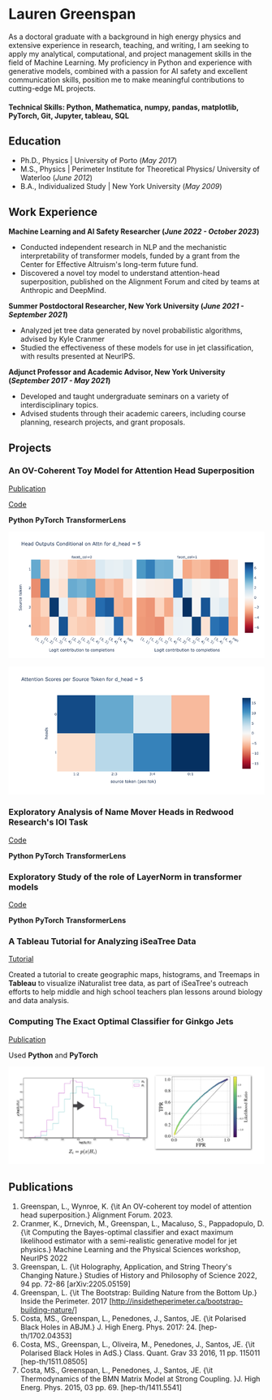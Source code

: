 # Lauren Greenspan 

As a doctoral graduate with a background in high energy physics and extensive experience in research, teaching, and writing, I am seeking to apply my analytical, computational, and project management skills in the field of Machine Learning. My proficiency in Python and experience with generative models, combined with a passion for AI safety and excellent communication skills, position me to make meaningful contributions to cutting-edge ML projects.

#### Technical Skills: Python, Mathematica, numpy, pandas, matplotlib, PyTorch, Git, Jupyter, tableau, SQL

## Education
- Ph.D., Physics | University of Porto (_May 2017_)								       		
- M.S., Physics	| Perimeter Institute for Theoretical Physics/ University of Waterloo (_June 2012_)	 			        		
- B.A., Individualized Study | New York University (_May 2009_)


## Work Experience
**Machine Learning and AI Safety Researcher (_June 2022 - October 2023_)**
- Conducted independent research in NLP and the mechanistic interpretability of transformer models, funded by a grant from the Center for Effective Altruism's long-term future fund.
- Discovered a novel toy model to understand attention-head superposition, published on the Alignment Forum and cited by teams at Anthropic and DeepMind.

**Summer Postdoctoral Researcher, New York University (_June 2021 - September 2021_)**
- Analyzed jet tree data generated by novel probabilistic algorithms, advised by Kyle Cranmer
- Studied the effectiveness of these models for use in jet classification, with results presented at NeurIPS.

**Adjunct Professor and Academic Advisor, New York University (_September 2017 - May 2021_)**
- Developed and taught undergraduate seminars on a variety of interdisciplinary topics.
- Advised students through their academic careers, including course planning, research projects, and grant proposals.

## Projects
### An OV-Coherent Toy Model for Attention Head Superposition
[Publication](https://www.alignmentforum.org/posts/cqRGZisKbpSjgaJbc/an-ov-coherent-toy-model-of-attention-head-superposition-1#:~:text=We%20call%20this%20%E2%80%9COV%2Dcoherent,which%20it%20is%20not%20attending.)

[Code](OVCoherentToyModel.ipynb)



**Python** **PyTorch** **TransformerLens** 

![Logit Contributions to Completion for Each Head output, as a Function of Source Token](/clean_projects/attn_super/head_outputs_condl_dhead_5.png)

![Flipped Hierarchy Schema for Superposition between Two Heads](/clean_projects/attn_super/show_flipped_hierarchy.png)

### Exploratory Analysis of Name Mover Heads in Redwood Research's IOI Task
[Code](Superposition_toy_data.ipynb)



**Python** **PyTorch** **TransformerLens** 



### Exploratory Study of the role of LayerNorm in transformer models 

[Code](LN_Solu.ipynb)



**Python** **PyTorch** **TransformerLens** 

### A Tableau Tutorial for Analyzing iSeaTree Data 
[Tutorial](https://treemama.org/how-to-make-maps-and-tree-maps-in-tableau/)

Created a tutorial to create geographic maps, histograms, and Treemaps in **Tableau** to visualize iNaturalist tree data, as part of iSeaTree's outreach efforts to help middle and high school teachers plan lessons around biology and data analysis. 

### Computing The Exact Optimal Classifier for Ginkgo Jets
[Publication](https://ml4physicalsciences.github.io/2022/files/NeurIPS_ML4PS_2022_32.pdf)

Used **Python** and **PyTorch** 

![Jet Discrimination (left) and Optimal Classification via the Neyman-Pearson Lemma (Right)](/clean_projects/Jets/optimal_classifier.png)


## Publications
1. Greenspan, L., Wynroe, K. {\it An OV-coherent toy model of attention head superposition.} Alignment Forum. 2023.
2. Cranmer, K., Drnevich, M., Greenspan, L., Macaluso, S., Pappadopulo, D. {\it Computing the Bayes-optimal classifier and exact maximum likelihood estimator with a semi-realistic generative model for jet physics.} Machine Learning and the Physical Sciences workshop, NeurIPS 2022
3. Greenspan, L. {\it Holography, Application, and String Theory's Changing Nature.} Studies of History and Philosophy of Science 2022, 94 pp. 72-86 [arXiv:2205.05159]
4. Greenspan, L. {\it The Bootstrap: Building Nature from the Bottom Up.} Inside the Perimeter. 2017 [http://insidetheperimeter.ca/bootstrap-building-nature/]
5. Costa, MS., Greenspan, L., Penedones, J., Santos, JE.  {\it Polarised Black Holes in ABJM.} J. High Energ. Phys. 2017: 24. [hep-th/1702.04353]
6. Costa, MS., Greenspan, L., Oliveira, M., Penedones, J., Santos, JE. {\it Polarised Black Holes in AdS.} Class. Quant. Grav 33 2016, 11 pp. 115011 [hep-th/1511.08505]
7. Costa, MS., Greenspan, L., Penedones, J., Santos, JE.  {\it Thermodynamics of the BMN Matrix Model at Strong Coupling. }J. High Energ. Phys. 2015, 03 pp. 69. [hep-th/1411.5541]
